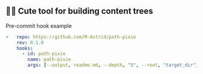 ## :fairy::sparkles: Cute tool for building content trees

Pre-commit hook example

```yaml
-   repo: https://github.com/M-Astrid/path-pixie
    rev: 0.1.0
    hooks:
      - id: path-pixie
        name: path-pixie
        args: [--output, readme.md, --depth, "5", --root, "target_dir"]
```

